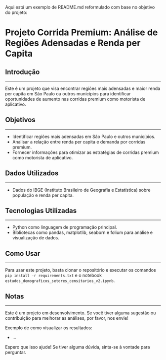 Aqui está um exemplo de README.md reformulado com base no objetivo do projeto:

# Projeto Corrida Premium: Análise de Regiões Adensadas e Renda per Capita

## Introdução

---

Este é um projeto que visa encontrar regiões mais adensadas e maior renda per capita em São Paulo ou outros municípios para identificar oportunidades de aumento nas corridas premium como motorista de aplicativo.

## Objetivos

---

- Identificar regiões mais adensadas em São Paulo e outros municípios.
- Analisar a relação entre renda per capita e demanda por corridas premium.
- Fornecer informações para otimizar as estratégias de corridas premium como motorista de aplicativo.

## Dados Utilizados

---

- Dados do IBGE (Instituto Brasileiro de Geografia e Estatística) sobre população e renda per capita.

## Tecnologias Utilizadas

---

- Python como linguagem de programação principal.
- Bibliotecas como pandas, matplotlib, seaborn e folium para análise e visualização de dados.

## Como Usar

---

Para usar este projeto, basta clonar o repositório e executar os comandos `pip install -r requirements.txt` e o notebook `estudos_demograficos_setores_censitarios_v2.ipynb`.

## Notas

---

Este é um projeto em desenvolvimento. Se você tiver alguma sugestão ou contribuição para melhorar as análises, por favor, nos envie!

Exemplo de como visualizar os resultados:

- ...

Espero que isso ajude! Se tiver alguma dúvida, sinta-se à vontade para perguntar.
